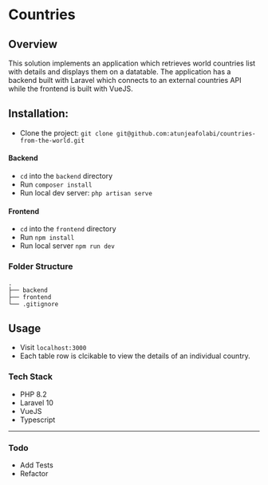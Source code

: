 # Countries

## Overview

This solution implements an application which retrieves world countries list with details and displays them on a datatable. The application has a backend built with Laravel which connects to an external countries API while the frontend is built with VueJS.

## Installation:

- Clone the project: `git clone git@github.com:atunjeafolabi/countries-from-the-world.git`

#### Backend

- `cd` into the `backend` directory
- Run `composer install`
- Run local dev server: `php artisan serve`

#### Frontend

- `cd` into the `frontend` directory
- Run `npm install`
- Run local server `npm run dev`

### Folder Structure

    .
    ├── backend
    ├── frontend
    └── .gitignore

## Usage

- Visit `localhost:3000`
- Each table row is clcikable to view the details of an individual country.

### Tech Stack

- PHP 8.2
- Laravel 10
- VueJS
- Typescript

---

### Todo

- Add Tests
- Refactor
